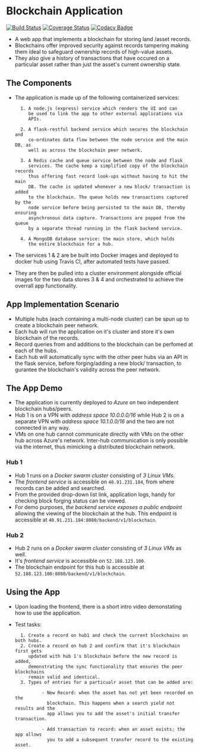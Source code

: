# Blockchain Application

[![Build Status](https://travis-ci.com/Kenneth-Macharia/BlockChain-App.svg?branch=master)](https://travis-ci.com/Kenneth-Macharia/BlockChain-App)
[![Coverage Status](https://coveralls.io/repos/github/Kenneth-Macharia/BlockChain-App/badge.svg?branch=master)](https://coveralls.io/github/Kenneth-Macharia/BlockChain-App?branch=master)
[![Codacy Badge](https://app.codacy.com/project/badge/Grade/2aeb21c8472244498f1c634303d3d105)](https://www.codacy.com/manual/Kenneth-Macharia/BlockChain-App?utm_source=github.com&amp;utm_medium=referral&amp;utm_content=Kenneth-Macharia/BlockChain-App&amp;utm_campaign=Badge_Grade)

- A web app that implements a blockchain for storing land /asset records.
- Blockchains offer improved security against records tampering making them ideal to safeguard ownership records of high-value assets.
- They also give a history of transactions that have occured on a particular asset rather than just the asset's current ownership state.

## The Components

- The application is made up of the following containerized services:

        1. A node.js (express) service which renders the UI and can
           be used to link the app to other external applications via
           APIs.

        2. A flask-restful backend service which secures the blockchain and
           co-ordinates data flow between the node service and the main DB, as
           well as across the blockchain peer network.

        3. A Redis cache and queue service between the node and flask
           services. The cache keep a simplified copy of the blockchain records
           thus offering fast record look-ups without having to hit the main
           DB. The cache is updated whenever a new block/ transaction is added
           to the blockchain. The queue holds new transactions captured by the
           node service before being persisted to the main DB, thereby ensuring
           asynchronous data capture. Transactions are popped from the queue
           by a separate thread running in the flask backend service.

        4. A MongoDB database service: the main store, which holds
           the entire blockchain for a hub.

- The services 1 & 2 are be built into Docker images and deployed to docker hub using Travis CI, after automated tests have passed.
- They are then be pulled into a cluster environment alongside official images for the two data stores 3 & 4 and orchestrated to achieve the overrall app functionality.

## App Implementation Scenario

- Multiple hubs (each containing a multi-node cluster) can be spun up to create a blockchain peer network.
- Each hub will run the application on it's cluster and store it's own blockchain of the records.
- Record queries from and additions to the blockchain can be perfomed at each of the hubs.
- Each hub will automatically sync with the other peer hubs via an API in the flask service, before forging/adding a new block/ transaction, to gurantee the blockchain's validity across the peer network.

## The App Demo

- The application is currently deployed to _Azure_ on two independent blockchain hubs/peers.
- Hub 1 is on a VPN with _address space 10.0.0.0/16_ while Hub 2 is on a separate VPN with _address space 10.1.0.0/16_ and the two are not connected in any way.
- VMs on one hub cannot communicate directly with VMs on the other hub across Azure's network. Inter-hub communication is only possible via the internet, thus mimicking a distributed blockchain network.

### Hub 1

- Hub 1 runs on a _Docker swarm cluster_ consisting of _3 Linux VMs_.
- The _frontend service_ is accessible on `40.91.231.184`, from where records can be added and searched.
- From the provided drop-down list link, application logs, handy for checking block forging status can be viewed.
- For demo purposes, _the backend service exposes a public endpoint_ allowing the viewing of the blockchain at the hub. This endpoint is accessible at `40.91.231.184:8080/backend/v1/blockchain`.

### Hub 2

- Hub 2 runs on a _Docker swarm cluster_ consisting of _3 Linux VMs_ as well.
- It's _frontend service_ is accessible on `52.188.123.100`.
- The blockchain endpoint for this hub is accessible at `52.188.123.100:8080/backend/v1/blockchain`.

## Using the App

- Upon loading the frontend, there is a short intro video demonstating how to use the application.
- Test tasks:

        1. Create a record on hub1 and check the current blockchains on both hubs.
        2. Create a record on hub 2 and confirm that it's blockchain first gets
           updated with hub 1's blockchain before the new record is added,
           demonstrating the sync functionality that ensures the peer blockchains
           remain valid and identical.
        3. Types of entries for a particualr asset that can be added are:

                - New Record: when the asset has not yet been recorded on the
                  blockchain. This happens when a search yield not results and the
                  app allows you to add the asset's initial transfer transaction.

                - Add transaction to record: when an asset exists; the app allows
                  you to add a subsequent transfer record to the existing asset.
